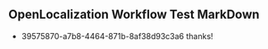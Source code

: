 ## OpenLocalization Workflow Test MarkDown

* 39575870-a7b8-4464-871b-8af38d93c3a6 
thanks!



<!--HONumber=Feb16_HO3-->
